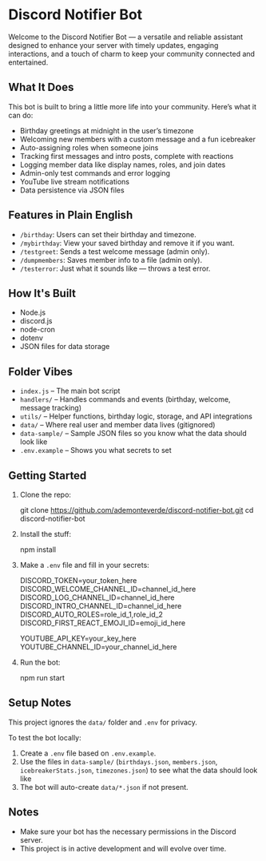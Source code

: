 # Discord Notifier Bot

Welcome to the Discord Notifier Bot — a versatile and reliable assistant designed to enhance your server with timely updates, engaging interactions, and a touch of charm to keep your community connected and entertained.

## What It Does

This bot is built to bring a little more life into your community. Here’s what it can do:

- Birthday greetings at midnight in the user’s timezone
- Welcoming new members with a custom message and a fun icebreaker
- Auto-assigning roles when someone joins
- Tracking first messages and intro posts, complete with reactions
- Logging member data like display names, roles, and join dates
- Admin-only test commands and error logging
- YouTube live stream notifications
- Data persistence via JSON files

## Features in Plain English

- `/birthday`: Users can set their birthday and timezone.
- `/mybirthday`: View your saved birthday and remove it if you want.
- `/testgreet`: Sends a test welcome message (admin only).
- `/dumpmembers`: Saves member info to a file (admin only).
- `/testerror`: Just what it sounds like — throws a test error.

## How It's Built

- Node.js
- discord.js
- node-cron
- dotenv
- JSON files for data storage

## Folder Vibes

- `index.js` – The main bot script
- `handlers/` – Handles commands and events (birthday, welcome, message tracking)
- `utils/` – Helper functions, birthday logic, storage, and API integrations
- `data/` – Where real user and member data lives (gitignored)
- `data-sample/` – Sample JSON files so you know what the data should look like
- `.env.example` – Shows you what secrets to set

## Getting Started

1. Clone the repo:

   git clone https://github.com/ademonteverde/discord-notifier-bot.git
   cd discord-notifier-bot

2. Install the stuff:

   npm install

3. Make a `.env` file and fill in your secrets:

   DISCORD_TOKEN=your_token_here  
   DISCORD_WELCOME_CHANNEL_ID=channel_id_here  
   DISCORD_LOG_CHANNEL_ID=channel_id_here  
   DISCORD_INTRO_CHANNEL_ID=channel_id_here  
   DISCORD_AUTO_ROLES=role_id_1,role_id_2  
   DISCORD_FIRST_REACT_EMOJI_ID=emoji_id_here  

   YOUTUBE_API_KEY=your_key_here  
   YOUTUBE_CHANNEL_ID=your_channel_id_here  

4. Run the bot:

   npm run start

## Setup Notes

This project ignores the `data/` folder and `.env` for privacy.  

To test the bot locally:

1. Create a `.env` file based on `.env.example`.
2. Use the files in `data-sample/` (`birthdays.json`, `members.json`, `icebreakerStats.json`, `timezones.json`) to see what the data should look like
3. The bot will auto-create `data/*.json` if not present.

## Notes

- Make sure your bot has the necessary permissions in the Discord server.
- This project is in active development and will evolve over time.

